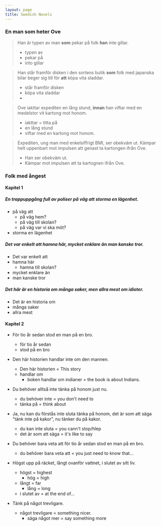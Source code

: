 ```yaml
---
layout: page
title: Swedish Novels
---
```


### En man som heter Ove

> Han är typen av man **som** pekar på folk **han** inte gillar.
> - typen av 
> - pekar på
> - into gillar

> Han står framför disken i den sortens butik **som** folk med japanska bilar beger sig till för **att** köpa vita sladdar.
> - står framför disken
> - köpa vita sladdar
> - 

> Ove iakttar expediten en lång stund, **innan** han viftar med en medelstor vit kartong mot honom.
> - iakttar = titta på
> - en lång stund
> - viftar med en kartong mot honom.

> Expediten, ung man med enkelsiffrigt BMI, ser obekväm ut. Kämpar helt uppenbart mot impulsen att genast ta kartongen ifrån Ove.
> - Han ser obekväm ut.
> - Kämpar mot impulsen att ta kartognen ifrån Ove.

### Folk med ångest

#### Kapitel 1

##### En trappuppgång full av poliser på väg **att** storma en lägenhet.
- på väg att
    - på väg hem?
    - på väg till skolan?
    - på väg var vi ska möt?
- storma en lägenhet

##### Det var enkelt **att** hamna här, mycket enklare **än** man kanske tror.
- Det var enkelt att
- hamna här
    - hamna till skolan?
- mycket enklare än
- man kanske tror

##### Det här är en historia om många saker, men allra mest om idioter.
- Det är en historia om
- många saker
- allra mest

#### Kapitel 2
- För tio år sedan stod en man på en bro.
    - för tio år sedan
    - stod på en bro

-  Den här historien handlar inte om den mannen.
    - Den här historien = This story
    - handlar om
        - boken handlar om indianer = the book is about Indians.
    
- Du behöver alltså inte tänka på honom just nu.
    - du behöver inte = you don't need to 
    - tänka på = think about

- Ja, nu kan du förstås inte sluta tänka på honom, det är som att säga "tänk inte på kakor", nu tänker du på kakor. 
    - du kan inte sluta = you cann't stop/hlep
    - det är som att säga =  it's like to say

- Du behöver bara veta att för tio år sedan stod en man på en bro.
    - du behöver bara veta att = you just need to know that...

- Högst upp på räcket, långt ovanför vattnet, i slutet av sitt liv.
    - högst = highest
        - hög = high
    - långt = far
        - lång = long
    - i slutet av = at the end of...

- Tänk på något trevligare.
    - något trevligare = something nicer.
        - säga något mer = say something more